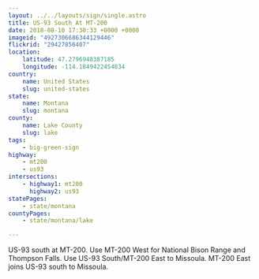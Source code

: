 ```yaml
---
layout: ../../layouts/sign/single.astro
title: US-93 South At MT-200
date: 2018-08-10 17:30:33 +0000 +0000
imageid: "4927306686344129446"
flickrid: "29427856407"
location:
    latitude: 47.2796948387185
    longitude: -114.1849422454834
country:
    name: United States
    slug: united-states
state:
    name: Montana
    slug: montana
county:
    name: Lake County
    slug: lake
tags:
    - big-green-sign
highway:
    - mt200
    - us93
intersections:
    - highway1: mt200
      highway2: us93
statePages:
    - state/montana
countyPages:
    - state/montana/lake

---
```

US-93 south at MT-200.  Use MT-200 West for National Bison Range and Thompson Falls.  Use US-93 South/MT-200 East to Missoula.  MT-200 East joins US-93 south to Missoula.